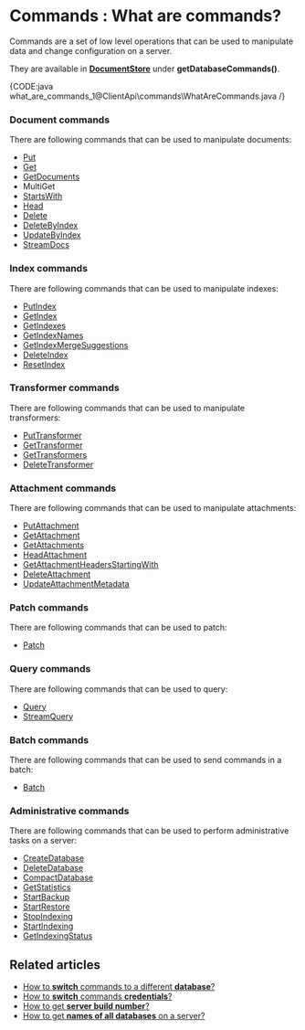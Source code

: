 # Commands : What are commands?

Commands are a set of low level operations that can be used to manipulate data and change configuration on a server.

They are available in **[DocumentStore](../../client-api/what-is-a-document-store)** under **getDatabaseCommands()**.

{CODE:java what_are_commands_1@ClientApi\commands\WhatAreCommands.java /}

### Document commands

There are following commands that can be used to manipulate documents:   
- [Put](../../client-api/commands/documents/put)   
- [Get](../../client-api/commands/documents/get)   
- [GetDocuments](../../client-api/commands/documents/get)   
- MultiGet   
- [StartsWith](../../client-api/commands/documents/get)    
- [Head](../../client-api/commands/documents/how-to/get-document-metadata-only)   
- [Delete](../../client-api/commands/documents/delete)   
- [DeleteByIndex](../../client-api/commands/documents/how-to/delete-or-update-documents-using-index)   
- [UpdateByIndex](../../client-api/commands/documents/how-to/delete-or-update-documents-using-index)   
- [StreamDocs](../../client-api/commands/documents/stream)

### Index commands

There are following commands that can be used to manipulate indexes:   
- [PutIndex](../../client-api/commands/indexes/put)   
- [GetIndex](../../client-api/commands/indexes/get)   
- [GetIndexes](../../client-api/commands/indexes/get)   
- [GetIndexNames](../../client-api/commands/indexes/get)   
- [GetIndexMergeSuggestions](../../client-api/commands/indexes/how-to/get-index-merge-suggestions)   
- [DeleteIndex](../../client-api/commands/indexes/delete)   
- [ResetIndex](../../client-api/commands/indexes/how-to/reset-index)   

### Transformer commands

There are following commands that can be used to manipulate transformers:   
- [PutTransformer](../../client-api/commands/transformers/put)   
- [GetTransformer](../../client-api/commands/transformers/get)   
- [GetTransformers](../../client-api/commands/transformers/get)   
- [DeleteTransformer](../../client-api/commands/transformers/delete)   

### Attachment commands

There are following commands that can be used to manipulate attachments:   
- [PutAttachment](../../client-api/commands/attachments/put)   
- [GetAttachment](../../client-api/commands/attachments/get)   
- [GetAttachments](../../client-api/commands/attachments/get)   
- [HeadAttachment](../../client-api/commands/attachments/how-to/get-attachment-metadata-only)  
- [GetAttachmentHeadersStartingWith](../../client-api/commands/attachments/how-to/get-attachment-metadata-only)  
- [DeleteAttachment](../../client-api/commands/attachments/delete)  
- [UpdateAttachmentMetadata](../../client-api/commands/attachments/how-to/update-attachment-metadata-only)   

### Patch commands

There are following commands that can be used to patch:   
- [Patch](../../client-api/commands/patches/how-to-work-with-patch-requests)   

### Query commands

There are following commands that can be used to query:   
- [Query](../../client-api/commands/querying/how-to-query-a-database)   
- [StreamQuery](../../client-api/commands/querying/how-to-stream-query-results)   

### Batch commands

There are following commands that can be used to send commands in a batch:   
- [Batch](../../client-api/commands/batches/how-to-send-multiple-commands-using-a-batch)   

### Administrative commands

There are following commands that can be used to perform administrative tasks on a server:   
- [CreateDatabase](../../client-api/commands/how-to/create-delete-database)   
- [DeleteDatabase](../../client-api/commands/how-to/create-delete-database)   
- [CompactDatabase](../../client-api/commands/how-to/compact-database)   
- [GetStatistics](../../client-api/commands/how-to/get-database-and-server-statistics)   
- [StartBackup](../../client-api/commands/how-to/start-backup-restore-operations)   
- [StartRestore](../../client-api/commands/how-to/start-backup-restore-operations)   
- [StopIndexing](../../client-api/commands/how-to/start-stop-indexing-and-get-indexing-status)   
- [StartIndexing](../../client-api/commands/how-to/start-stop-indexing-and-get-indexing-status)   
- [GetIndexingStatus](../../client-api/commands/how-to/start-stop-indexing-and-get-indexing-status)   

## Related articles

- [How to **switch** commands to a different **database**?](../../client-api/commands/how-to/switch-commands-to-a-different-database)   
- [How to **switch** commands **credentials**?](../../client-api/commands/how-to/switch-commands-to-a-different-database)   
- [How to get **server build number**?](../../client-api/commands/how-to/get-server-build-number)   
- [How to get **names of all databases** on a server?](../../client-api/commands/how-to/get-names-of-all-databases-on-a-server)   
